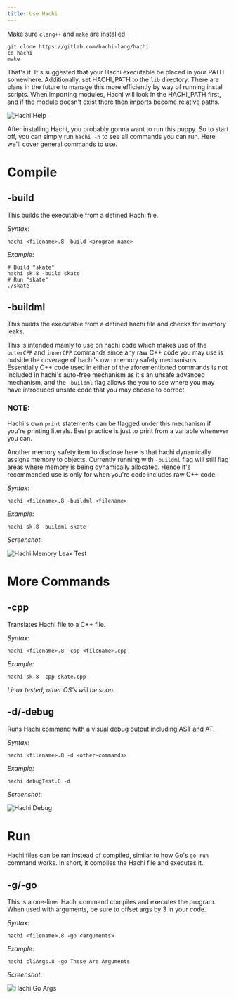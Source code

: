 ```yaml
---
title: Use Hachi
---
```


Make sure `clang++` and `make` are installed.

    git clone https://gitlab.com/hachi-lang/hachi
    cd hachi
    make

That's it. It's suggested that your Hachi executable be placed in your PATH somewhere. Additionally, set HACHI_PATH to the `lib` directory. There are plans in the future to manage this more efficiently by way of running install scripts. When importing modules, Hachi will look in the HACHI_PATH first, and if the module doesn't exist there then imports become relative paths.


![Hachi Help](/hachi-help-screen.png "Hachi Help Screen" )

After installing Hachi, you probably gonna want to run this puppy. So to start off, you can simply run `hachi -h` to see all commands you can run. Here we'll cover general commands to use.

# Compile

## -build
This builds the executable from a defined Hachi file.

*Syntax*:

    hachi <filename>.8 -build <program-name>

*Example*:

    # Build "skate"
    hachi sk.8 -build skate
    # Run "skate"
    ./skate

## -buildml
This builds the executable from a defined hachi file and checks for memory leaks.

This is intended mainly to use on hachi code which makes use of the `outerCPP` and `innerCPP` commands since any raw C++ code you may use is outside the coverage of hachi's own memory safety mechanisms. Essentially C++ code used in either of the aforementioned commands is not included in hachi's auto-free mechanism as it's an unsafe advanced mechanism, and the `-buildml` flag allows the you to see where you may have introduced unsafe code that you may choose to correct.

### NOTE:
Hachi's own `print` statements can be flagged under this mechanism if you're printing literals.  Best practice is just to print from a variable whenever you can.

Another memory safety item to disclose here is that hachi dynamically assigns memory to objects. Currently running with `-buildml` flag will still flag areas where memory is being dynamically allocated. Hence it's recommended use is only for when you're code includes raw C++ code.

*Syntax*:

    hachi <filename>.8 -buildml <filename>

*Example*:

    hachi sk.8 -buildml skate

*Screenshot*:

![Hachi Memory Leak Test](/hachi_mem_leak.png "Hachi Debug" )

# More Commands

## -cpp
Translates Hachi file to a C++ file.

*Syntax*:

    hachi <filename>.8 -cpp <filename>.cpp

*Example*:

    hachi sk.8 -cpp skate.cpp

*Linux tested, other OS's will be soon.*

## -d/-debug
Runs Hachi command with a visual debug output including AST and AT.

*Syntax*:

    hachi <filename>.8 -d <other-commands>

*Example*:

    hachi debugTest.8 -d

*Screenshot*:

![Hachi Debug](/hachiDebugSample.png "Hachi Debug" )

# Run
Hachi files can be ran instead of compiled, similar to how Go's `go run` command works. In short, it compiles the Hachi file and executes it.

## -g/-go
This is a one-liner Hachi command compiles and executes the program. When used with arguments, be sure to offset args by 3 in your code.

*Syntax*:

    hachi <filename>.8 -go <arguments>

*Example*:

    hachi cliArgs.8 -go These Are Arguments

*Screenshot*:

![Hachi Go Args](/hachi-go-args.png "Hachi Go with Args" )


